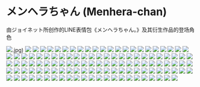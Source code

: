 # メンヘラちゃん (Menhera-chan)

由ジョイネット所创作的LINE表情包《メンヘラちゃん。》及其衍生作品的登场角色

![](https://cdn.jsdelivr.net/gh/2x-ercha/twikoo-magic@1.0/image/Menhera-chan/1).jpg)
![](https://cdn.jsdelivr.net/gh/2x-ercha/twikoo-magic@1.0/image/Menhera-chan/1.jpg)
![](https://cdn.jsdelivr.net/gh/2x-ercha/twikoo-magic@1.0/image/Menhera-chan/10.jpg)
![](https://cdn.jsdelivr.net/gh/2x-ercha/twikoo-magic@1.0/image/Menhera-chan/100.jpg)
![](https://cdn.jsdelivr.net/gh/2x-ercha/twikoo-magic@1.0/image/Menhera-chan/101.jpg)
![](https://cdn.jsdelivr.net/gh/2x-ercha/twikoo-magic@1.0/image/Menhera-chan/102.jpg)
![](https://cdn.jsdelivr.net/gh/2x-ercha/twikoo-magic@1.0/image/Menhera-chan/103.jpg)
![](https://cdn.jsdelivr.net/gh/2x-ercha/twikoo-magic@1.0/image/Menhera-chan/104.jpg)
![](https://cdn.jsdelivr.net/gh/2x-ercha/twikoo-magic@1.0/image/Menhera-chan/105.jpg)
![](https://cdn.jsdelivr.net/gh/2x-ercha/twikoo-magic@1.0/image/Menhera-chan/106.jpg)
![](https://cdn.jsdelivr.net/gh/2x-ercha/twikoo-magic@1.0/image/Menhera-chan/107.jpg)
![](https://cdn.jsdelivr.net/gh/2x-ercha/twikoo-magic@1.0/image/Menhera-chan/108.jpg)
![](https://cdn.jsdelivr.net/gh/2x-ercha/twikoo-magic@1.0/image/Menhera-chan/109.jpg)
![](https://cdn.jsdelivr.net/gh/2x-ercha/twikoo-magic@1.0/image/Menhera-chan/11.jpg)
![](https://cdn.jsdelivr.net/gh/2x-ercha/twikoo-magic@1.0/image/Menhera-chan/110.jpg)
![](https://cdn.jsdelivr.net/gh/2x-ercha/twikoo-magic@1.0/image/Menhera-chan/111.jpg)
![](https://cdn.jsdelivr.net/gh/2x-ercha/twikoo-magic@1.0/image/Menhera-chan/112.jpg)
![](https://cdn.jsdelivr.net/gh/2x-ercha/twikoo-magic@1.0/image/Menhera-chan/113.jpg)
![](https://cdn.jsdelivr.net/gh/2x-ercha/twikoo-magic@1.0/image/Menhera-chan/114.jpg)
![](https://cdn.jsdelivr.net/gh/2x-ercha/twikoo-magic@1.0/image/Menhera-chan/115.jpg)
![](https://cdn.jsdelivr.net/gh/2x-ercha/twikoo-magic@1.0/image/Menhera-chan/116.jpg)
![](https://cdn.jsdelivr.net/gh/2x-ercha/twikoo-magic@1.0/image/Menhera-chan/117.jpg)
![](https://cdn.jsdelivr.net/gh/2x-ercha/twikoo-magic@1.0/image/Menhera-chan/118.jpg)
![](https://cdn.jsdelivr.net/gh/2x-ercha/twikoo-magic@1.0/image/Menhera-chan/119.jpg)
![](https://cdn.jsdelivr.net/gh/2x-ercha/twikoo-magic@1.0/image/Menhera-chan/12.jpg)
![](https://cdn.jsdelivr.net/gh/2x-ercha/twikoo-magic@1.0/image/Menhera-chan/120.jpg)
![](https://cdn.jsdelivr.net/gh/2x-ercha/twikoo-magic@1.0/image/Menhera-chan/13.jpg)
![](https://cdn.jsdelivr.net/gh/2x-ercha/twikoo-magic@1.0/image/Menhera-chan/14.jpg)
![](https://cdn.jsdelivr.net/gh/2x-ercha/twikoo-magic@1.0/image/Menhera-chan/15.jpg)
![](https://cdn.jsdelivr.net/gh/2x-ercha/twikoo-magic@1.0/image/Menhera-chan/16.jpg)
![](https://cdn.jsdelivr.net/gh/2x-ercha/twikoo-magic@1.0/image/Menhera-chan/17.jpg)
![](https://cdn.jsdelivr.net/gh/2x-ercha/twikoo-magic@1.0/image/Menhera-chan/18.jpg)
![](https://cdn.jsdelivr.net/gh/2x-ercha/twikoo-magic@1.0/image/Menhera-chan/19.jpg)
![](https://cdn.jsdelivr.net/gh/2x-ercha/twikoo-magic@1.0/image/Menhera-chan/2.jpg)
![](https://cdn.jsdelivr.net/gh/2x-ercha/twikoo-magic@1.0/image/Menhera-chan/20.jpg)
![](https://cdn.jsdelivr.net/gh/2x-ercha/twikoo-magic@1.0/image/Menhera-chan/21.jpg)
![](https://cdn.jsdelivr.net/gh/2x-ercha/twikoo-magic@1.0/image/Menhera-chan/22.jpg)
![](https://cdn.jsdelivr.net/gh/2x-ercha/twikoo-magic@1.0/image/Menhera-chan/23.jpg)
![](https://cdn.jsdelivr.net/gh/2x-ercha/twikoo-magic@1.0/image/Menhera-chan/24.jpg)
![](https://cdn.jsdelivr.net/gh/2x-ercha/twikoo-magic@1.0/image/Menhera-chan/25.jpg)
![](https://cdn.jsdelivr.net/gh/2x-ercha/twikoo-magic@1.0/image/Menhera-chan/26.jpg)
![](https://cdn.jsdelivr.net/gh/2x-ercha/twikoo-magic@1.0/image/Menhera-chan/27.jpg)
![](https://cdn.jsdelivr.net/gh/2x-ercha/twikoo-magic@1.0/image/Menhera-chan/28.jpg)
![](https://cdn.jsdelivr.net/gh/2x-ercha/twikoo-magic@1.0/image/Menhera-chan/29.jpg)
![](https://cdn.jsdelivr.net/gh/2x-ercha/twikoo-magic@1.0/image/Menhera-chan/3.jpg)
![](https://cdn.jsdelivr.net/gh/2x-ercha/twikoo-magic@1.0/image/Menhera-chan/30.jpg)
![](https://cdn.jsdelivr.net/gh/2x-ercha/twikoo-magic@1.0/image/Menhera-chan/31.jpg)
![](https://cdn.jsdelivr.net/gh/2x-ercha/twikoo-magic@1.0/image/Menhera-chan/32.jpg)
![](https://cdn.jsdelivr.net/gh/2x-ercha/twikoo-magic@1.0/image/Menhera-chan/33.jpg)
![](https://cdn.jsdelivr.net/gh/2x-ercha/twikoo-magic@1.0/image/Menhera-chan/34.jpg)
![](https://cdn.jsdelivr.net/gh/2x-ercha/twikoo-magic@1.0/image/Menhera-chan/35.jpg)
![](https://cdn.jsdelivr.net/gh/2x-ercha/twikoo-magic@1.0/image/Menhera-chan/36.jpg)
![](https://cdn.jsdelivr.net/gh/2x-ercha/twikoo-magic@1.0/image/Menhera-chan/37.jpg)
![](https://cdn.jsdelivr.net/gh/2x-ercha/twikoo-magic@1.0/image/Menhera-chan/38.jpg)
![](https://cdn.jsdelivr.net/gh/2x-ercha/twikoo-magic@1.0/image/Menhera-chan/39.jpg)
![](https://cdn.jsdelivr.net/gh/2x-ercha/twikoo-magic@1.0/image/Menhera-chan/4.jpg)
![](https://cdn.jsdelivr.net/gh/2x-ercha/twikoo-magic@1.0/image/Menhera-chan/40.jpg)
![](https://cdn.jsdelivr.net/gh/2x-ercha/twikoo-magic@1.0/image/Menhera-chan/41.jpg)
![](https://cdn.jsdelivr.net/gh/2x-ercha/twikoo-magic@1.0/image/Menhera-chan/42.jpg)
![](https://cdn.jsdelivr.net/gh/2x-ercha/twikoo-magic@1.0/image/Menhera-chan/43.jpg)
![](https://cdn.jsdelivr.net/gh/2x-ercha/twikoo-magic@1.0/image/Menhera-chan/44.jpg)
![](https://cdn.jsdelivr.net/gh/2x-ercha/twikoo-magic@1.0/image/Menhera-chan/45.jpg)
![](https://cdn.jsdelivr.net/gh/2x-ercha/twikoo-magic@1.0/image/Menhera-chan/46.jpg)
![](https://cdn.jsdelivr.net/gh/2x-ercha/twikoo-magic@1.0/image/Menhera-chan/47.jpg)
![](https://cdn.jsdelivr.net/gh/2x-ercha/twikoo-magic@1.0/image/Menhera-chan/48.jpg)
![](https://cdn.jsdelivr.net/gh/2x-ercha/twikoo-magic@1.0/image/Menhera-chan/49.jpg)
![](https://cdn.jsdelivr.net/gh/2x-ercha/twikoo-magic@1.0/image/Menhera-chan/5.jpg)
![](https://cdn.jsdelivr.net/gh/2x-ercha/twikoo-magic@1.0/image/Menhera-chan/50.jpg)
![](https://cdn.jsdelivr.net/gh/2x-ercha/twikoo-magic@1.0/image/Menhera-chan/51.jpg)
![](https://cdn.jsdelivr.net/gh/2x-ercha/twikoo-magic@1.0/image/Menhera-chan/52.jpg)
![](https://cdn.jsdelivr.net/gh/2x-ercha/twikoo-magic@1.0/image/Menhera-chan/53.jpg)
![](https://cdn.jsdelivr.net/gh/2x-ercha/twikoo-magic@1.0/image/Menhera-chan/54.jpg)
![](https://cdn.jsdelivr.net/gh/2x-ercha/twikoo-magic@1.0/image/Menhera-chan/55.jpg)
![](https://cdn.jsdelivr.net/gh/2x-ercha/twikoo-magic@1.0/image/Menhera-chan/56.jpg)
![](https://cdn.jsdelivr.net/gh/2x-ercha/twikoo-magic@1.0/image/Menhera-chan/57.jpg)
![](https://cdn.jsdelivr.net/gh/2x-ercha/twikoo-magic@1.0/image/Menhera-chan/58.jpg)
![](https://cdn.jsdelivr.net/gh/2x-ercha/twikoo-magic@1.0/image/Menhera-chan/59.jpg)
![](https://cdn.jsdelivr.net/gh/2x-ercha/twikoo-magic@1.0/image/Menhera-chan/6.jpg)
![](https://cdn.jsdelivr.net/gh/2x-ercha/twikoo-magic@1.0/image/Menhera-chan/60.jpg)
![](https://cdn.jsdelivr.net/gh/2x-ercha/twikoo-magic@1.0/image/Menhera-chan/61.jpg)
![](https://cdn.jsdelivr.net/gh/2x-ercha/twikoo-magic@1.0/image/Menhera-chan/62.jpg)
![](https://cdn.jsdelivr.net/gh/2x-ercha/twikoo-magic@1.0/image/Menhera-chan/63.jpg)
![](https://cdn.jsdelivr.net/gh/2x-ercha/twikoo-magic@1.0/image/Menhera-chan/64.jpg)
![](https://cdn.jsdelivr.net/gh/2x-ercha/twikoo-magic@1.0/image/Menhera-chan/65.jpg)
![](https://cdn.jsdelivr.net/gh/2x-ercha/twikoo-magic@1.0/image/Menhera-chan/66.jpg)
![](https://cdn.jsdelivr.net/gh/2x-ercha/twikoo-magic@1.0/image/Menhera-chan/67.jpg)
![](https://cdn.jsdelivr.net/gh/2x-ercha/twikoo-magic@1.0/image/Menhera-chan/68.jpg)
![](https://cdn.jsdelivr.net/gh/2x-ercha/twikoo-magic@1.0/image/Menhera-chan/69.jpg)
![](https://cdn.jsdelivr.net/gh/2x-ercha/twikoo-magic@1.0/image/Menhera-chan/7.jpg)
![](https://cdn.jsdelivr.net/gh/2x-ercha/twikoo-magic@1.0/image/Menhera-chan/70.jpg)
![](https://cdn.jsdelivr.net/gh/2x-ercha/twikoo-magic@1.0/image/Menhera-chan/71.jpg)
![](https://cdn.jsdelivr.net/gh/2x-ercha/twikoo-magic@1.0/image/Menhera-chan/72.jpg)
![](https://cdn.jsdelivr.net/gh/2x-ercha/twikoo-magic@1.0/image/Menhera-chan/73.jpg)
![](https://cdn.jsdelivr.net/gh/2x-ercha/twikoo-magic@1.0/image/Menhera-chan/74.jpg)
![](https://cdn.jsdelivr.net/gh/2x-ercha/twikoo-magic@1.0/image/Menhera-chan/75.jpg)
![](https://cdn.jsdelivr.net/gh/2x-ercha/twikoo-magic@1.0/image/Menhera-chan/76.jpg)
![](https://cdn.jsdelivr.net/gh/2x-ercha/twikoo-magic@1.0/image/Menhera-chan/77.jpg)
![](https://cdn.jsdelivr.net/gh/2x-ercha/twikoo-magic@1.0/image/Menhera-chan/78.jpg)
![](https://cdn.jsdelivr.net/gh/2x-ercha/twikoo-magic@1.0/image/Menhera-chan/79.jpg)
![](https://cdn.jsdelivr.net/gh/2x-ercha/twikoo-magic@1.0/image/Menhera-chan/8.jpg)
![](https://cdn.jsdelivr.net/gh/2x-ercha/twikoo-magic@1.0/image/Menhera-chan/80.jpg)
![](https://cdn.jsdelivr.net/gh/2x-ercha/twikoo-magic@1.0/image/Menhera-chan/81.jpg)
![](https://cdn.jsdelivr.net/gh/2x-ercha/twikoo-magic@1.0/image/Menhera-chan/82.jpg)
![](https://cdn.jsdelivr.net/gh/2x-ercha/twikoo-magic@1.0/image/Menhera-chan/83.jpg)
![](https://cdn.jsdelivr.net/gh/2x-ercha/twikoo-magic@1.0/image/Menhera-chan/84.jpg)
![](https://cdn.jsdelivr.net/gh/2x-ercha/twikoo-magic@1.0/image/Menhera-chan/85.jpg)
![](https://cdn.jsdelivr.net/gh/2x-ercha/twikoo-magic@1.0/image/Menhera-chan/86.jpg)
![](https://cdn.jsdelivr.net/gh/2x-ercha/twikoo-magic@1.0/image/Menhera-chan/87.jpg)
![](https://cdn.jsdelivr.net/gh/2x-ercha/twikoo-magic@1.0/image/Menhera-chan/88.jpg)
![](https://cdn.jsdelivr.net/gh/2x-ercha/twikoo-magic@1.0/image/Menhera-chan/89.jpg)
![](https://cdn.jsdelivr.net/gh/2x-ercha/twikoo-magic@1.0/image/Menhera-chan/9.jpg)
![](https://cdn.jsdelivr.net/gh/2x-ercha/twikoo-magic@1.0/image/Menhera-chan/90.jpg)
![](https://cdn.jsdelivr.net/gh/2x-ercha/twikoo-magic@1.0/image/Menhera-chan/91.jpg)
![](https://cdn.jsdelivr.net/gh/2x-ercha/twikoo-magic@1.0/image/Menhera-chan/92.jpg)
![](https://cdn.jsdelivr.net/gh/2x-ercha/twikoo-magic@1.0/image/Menhera-chan/93.jpg)
![](https://cdn.jsdelivr.net/gh/2x-ercha/twikoo-magic@1.0/image/Menhera-chan/94.jpg)
![](https://cdn.jsdelivr.net/gh/2x-ercha/twikoo-magic@1.0/image/Menhera-chan/95.jpg)
![](https://cdn.jsdelivr.net/gh/2x-ercha/twikoo-magic@1.0/image/Menhera-chan/96.jpg)
![](https://cdn.jsdelivr.net/gh/2x-ercha/twikoo-magic@1.0/image/Menhera-chan/97.jpg)
![](https://cdn.jsdelivr.net/gh/2x-ercha/twikoo-magic@1.0/image/Menhera-chan/98.jpg)
![](https://cdn.jsdelivr.net/gh/2x-ercha/twikoo-magic@1.0/image/Menhera-chan/99.jpg)
